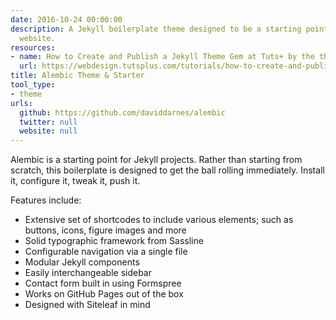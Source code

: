 ```yaml
---
date: 2016-10-24 00:00:00
description: A Jekyll boilerplate theme designed to be a starting point for any Jekyll
  website.
resources:
- name: How to Create and Publish a Jekyll Theme Gem at Tuts+ by the theme's author
  url: https://webdesign.tutsplus.com/tutorials/how-to-create-and-publish-a-jekyll-theme-gem--cms-27475
title: Alembic Theme & Starter
tool_type:
- theme
urls:
  github: https://github.com/daviddarnes/alembic
  twitter: null
  website: null
---
```


Alembic is a starting point for Jekyll projects. Rather than starting from scratch, this boilerplate is designed to get the ball rolling immediately. Install it, configure it, tweak it, push it.

Features include:

* Extensive set of shortcodes to include various elements; such as buttons, icons, figure images and more
* Solid typographic framework from Sassline
* Configurable navigation via a single file
* Modular Jekyll components
* Easily interchangeable sidebar
* Contact form built in using Formspree
* Works on GitHub Pages out of the box
* Designed with Siteleaf in mind